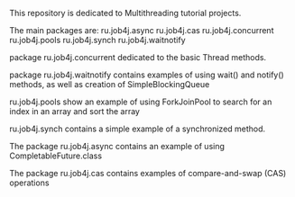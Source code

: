 This repository is dedicated to Multithreading tutorial projects.

The main packages are:
ru.job4j.async
ru.job4j.cas
ru.job4j.concurrent
ru.job4j.pools
ru.job4j.synch
ru.job4j.waitnotify



package ru.job4j.concurrent
dedicated to the basic Thread methods.

package ru.job4j.waitnotify
contains examples of using wait() and notify() methods, as well as creation of SimpleBlockingQueue 

ru.job4j.pools show an example of using ForkJoinPool to search for an index in an array and sort the array

ru.job4j.synch contains a simple example of a synchronized method.

The package ru.job4j.async contains an example of using CompletableFuture.class

The package ru.job4j.cas contains examples of compare-and-swap (CAS) operations